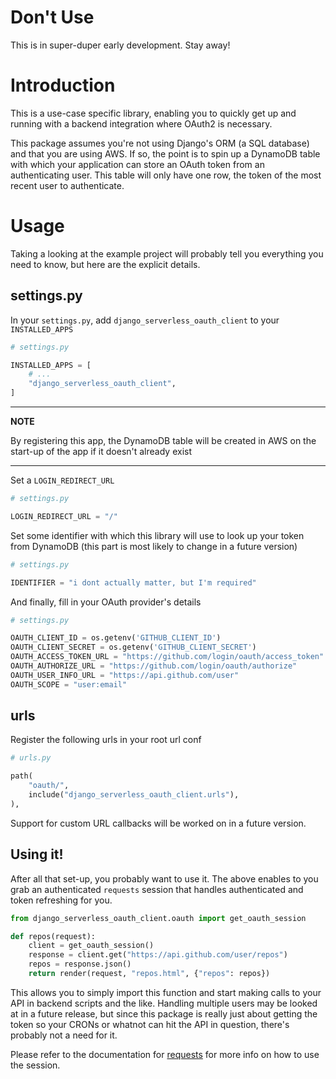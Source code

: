 # Don't Use

This is in super-duper early development. Stay away!

# Introduction

This is a use-case specific library, enabling you to quickly get up and running with a backend integration where OAuth2 is necessary.

This package assumes you're not using Django's ORM (a SQL database) and that you are using AWS. If so, the point is to spin up
a DynamoDB table with which your application can store an OAuth token from an authenticating user. This table will only have
one row, the token of the most recent user to authenticate.

# Usage

Taking a looking at the example project will probably tell you everything you need to know, but here are the explicit details.

## settings.py

In your `settings.py`, add `django_serverless_oauth_client` to your `INSTALLED_APPS`

```python
# settings.py

INSTALLED_APPS = [
    # ...
    "django_serverless_oauth_client",
]
```

---

**NOTE**

By registering this app, the DynamoDB table will be created in AWS on the start-up of the app if it doesn't already exist

---

Set a `LOGIN_REDIRECT_URL`

```python
# settings.py

LOGIN_REDIRECT_URL = "/"
```

Set some identifier with which this library will use to look up your token from DynamoDB (this part
is most likely to change in a future version)

```python
# settings.py

IDENTIFIER = "i dont actually matter, but I'm required"
```

And finally, fill in your OAuth provider's details

```python
# settings.py

OAUTH_CLIENT_ID = os.getenv('GITHUB_CLIENT_ID')
OAUTH_CLIENT_SECRET = os.getenv('GITHUB_CLIENT_SECRET')
OAUTH_ACCESS_TOKEN_URL = "https://github.com/login/oauth/access_token"
OAUTH_AUTHORIZE_URL = "https://github.com/login/oauth/authorize"
OAUTH_USER_INFO_URL = "https://api.github.com/user"
OAUTH_SCOPE = "user:email"
```

## urls

Register the following urls in your root url conf

```python
# urls.py

path(
    "oauth/",
    include("django_serverless_oauth_client.urls"),
),
```

Support for custom URL callbacks will be worked on in a future version.

## Using it!

After all that set-up, you probably want to use it. The above enables to you grab an authenticated `requests` session
that handles authenticated and token refreshing for you.

```python
from django_serverless_oauth_client.oauth import get_oauth_session

def repos(request):
    client = get_oauth_session()
    response = client.get("https://api.github.com/user/repos")
    repos = response.json()
    return render(request, "repos.html", {"repos": repos})
```

This allows you to simply import this function and start making calls to your API in backend scripts and the like. Handling
multiple users may be looked at in a future release, but since this package is really just about getting the token so your
CRONs or whatnot can hit the API in question, there's probably not a need for it.

Please refer to the documentation for [requests](https://docs.python-requests.org/en/master/) for more info on how to use
the session.
